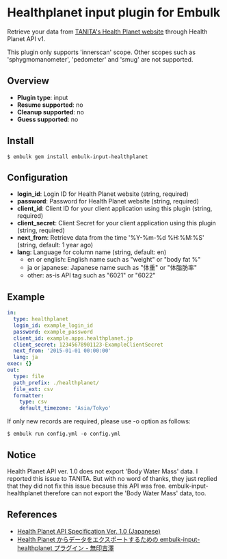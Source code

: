 # Healthplanet input plugin for Embulk

Retrieve your data from [TANITA's Health Planet website](https://www.healthplanet.jp/) through Health Planet API v1.

This plugin only supports 'innerscan' scope. Other scopes such as 'sphygmomanometer', 'pedometer' and 'smug' are not supported.

## Overview

* **Plugin type**: input
* **Resume supported**: no
* **Cleanup supported**: no
* **Guess supported**: no

## Install

```
$ embulk gem install embulk-input-healthplanet
```

## Configuration

- **login_id**: Login ID for Health Planet website (string, required)
- **password**: Password for Health Planet website (string, required)
- **client_id**: Client ID for your client application using this plugin (string, required)
- **client_secret**: Client Secret for your client application using this plugin (string, required)
- **next_from**: Retrieve data from the time '%Y-%m-%d %H:%M:%S' (string, default: 1 year ago)
- **lang**: Language for column name (string, default: en)
    - en or english: English name such as "weight" or "body fat %"
    - ja or japanese: Japanese name such as "体重" or "体脂肪率"
    - other: as-is API tag such as "6021" or "6022"

## Example

```yaml
in:
  type: healthplanet
  login_id: example_login_id
  password: example_password
  client_id: example.apps.healthplanet.jp
  client_secret: 12345678901123-ExampleClientSecret
  next_from: '2015-01-01 00:00:00'
  lang: ja
exec: {}
out:
  type: file
  path_prefix: ./healthplanet/
  file_ext: csv
  formatter:
    type: csv
    default_timezone: 'Asia/Tokyo'
```

If only new records are required, please use -o option as follows:

```
$ embulk run config.yml -o config.yml
```

## Notice

Health Planet API ver. 1.0 does not export 'Body Water Mass' data. I reported this issue to TANITA. But with no word of thanks, they just replied that they did not fix this issue because this API was free. embulk-input-healthplanet therefore can not export the 'Body Water Mass' data, too.

## References

* [Health Planet API Specification Ver. 1.0 (Japanese)](http://www.healthplanet.jp/apis/api.html)
* [Health Planet からデータをエクスポートするための embulk-input-healthplanet プラグイン - 無印吉澤](http://muziyoshiz.hatenablog.com/entry/2016/01/11/234921 "Health Planet からデータをエクスポートするための embulk-input-healthplanet プラグイン - 無印吉澤")
